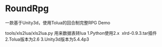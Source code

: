 # RoundRpg
一款基于Unity3d，使用Tolua的回合制完整RPG Demo

tools/xls2lua/xls2lua.py 用来数据表转lua
1.Python使用2.x  xlrd-0.9.3.tar插件
2.Tolua版本为2.6
3.Unity3d版本为5.4.4p3
